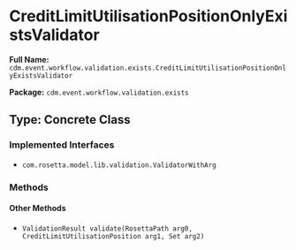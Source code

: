 # CreditLimitUtilisationPositionOnlyExistsValidator

**Full Name:** `cdm.event.workflow.validation.exists.CreditLimitUtilisationPositionOnlyExistsValidator`

**Package:** `cdm.event.workflow.validation.exists`

## Type: Concrete Class

### Implemented Interfaces

- `com.rosetta.model.lib.validation.ValidatorWithArg`

### Methods

#### Other Methods

- `ValidationResult validate(RosettaPath arg0, CreditLimitUtilisationPosition arg1, Set arg2)`

